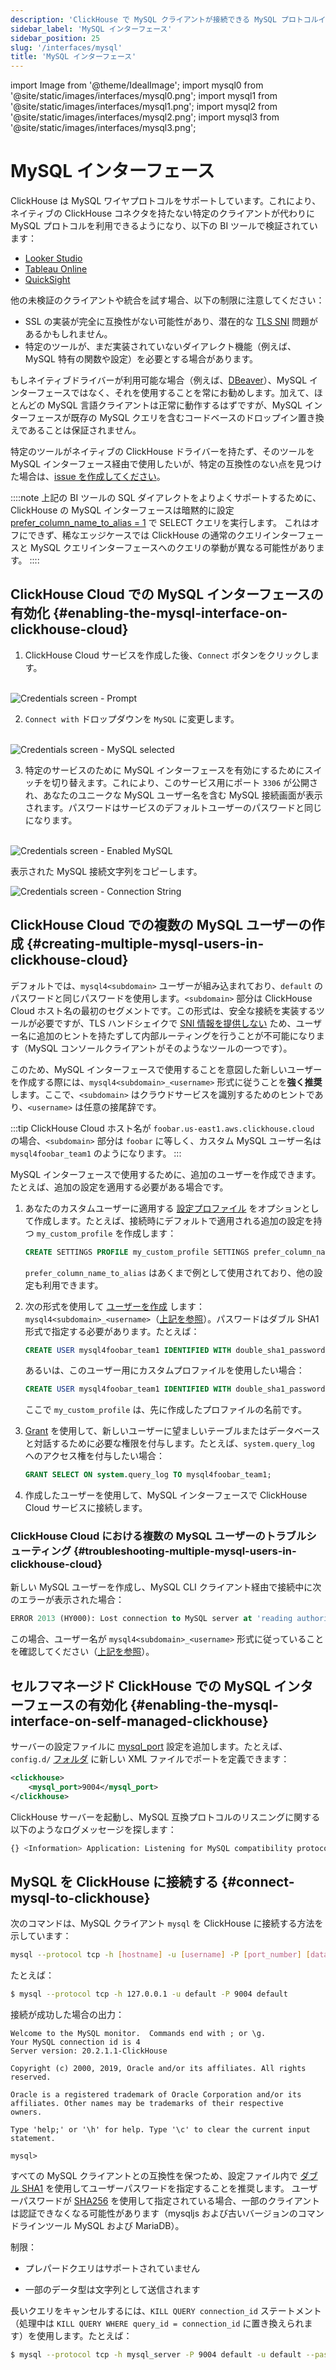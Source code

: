 ```yaml
---
description: 'ClickHouse で MySQL クライアントが接続できる MySQL プロトコルインターフェースのドキュメント'
sidebar_label: 'MySQL インターフェース'
sidebar_position: 25
slug: '/interfaces/mysql'
title: 'MySQL インターフェース'
---
```


import Image from '@theme/IdealImage';
import mysql0 from '@site/static/images/interfaces/mysql0.png';
import mysql1 from '@site/static/images/interfaces/mysql1.png';
import mysql2 from '@site/static/images/interfaces/mysql2.png';
import mysql3 from '@site/static/images/interfaces/mysql3.png';


# MySQL インターフェース

ClickHouse は MySQL ワイヤプロトコルをサポートしています。これにより、ネイティブの ClickHouse コネクタを持たない特定のクライアントが代わりに MySQL プロトコルを利用できるようになり、以下の BI ツールで検証されています：

- [Looker Studio](../integrations/data-visualization/looker-studio-and-clickhouse.md)
- [Tableau Online](../integrations/tableau-online)
- [QuickSight](../integrations/quicksight)

他の未検証のクライアントや統合を試す場合、以下の制限に注意してください：

- SSL の実装が完全に互換性がない可能性があり、潜在的な [TLS SNI](https://www.cloudflare.com/learning/ssl/what-is-sni/) 問題があるかもしれません。
- 特定のツールが、まだ実装されていないダイアレクト機能（例えば、MySQL 特有の関数や設定）を必要とする場合があります。

もしネイティブドライバーが利用可能な場合（例えば、[DBeaver](../integrations/dbeaver)）、MySQL インターフェースではなく、それを使用することを常にお勧めします。加えて、ほとんどの MySQL 言語クライアントは正常に動作するはずですが、MySQL インターフェースが既存の MySQL クエリを含むコードベースのドロップイン置き換えであることは保証されません。

特定のツールがネイティブの ClickHouse ドライバーを持たず、そのツールを MySQL インターフェース経由で使用したいが、特定の互換性のない点を見つけた場合は、[issue を作成してください](https://github.com/ClickHouse/ClickHouse/issues)。

::::note
上記の BI ツールの SQL ダイアレクトをよりよくサポートするために、ClickHouse の MySQL インターフェースは暗黙的に設定 [prefer_column_name_to_alias = 1](/operations/settings/settings#prefer_column_name_to_alias) で SELECT クエリを実行します。
これはオフにできず、稀なエッジケースでは ClickHouse の通常のクエリインターフェースと MySQL クエリインターフェースへのクエリの挙動が異なる可能性があります。
::::

## ClickHouse Cloud での MySQL インターフェースの有効化 {#enabling-the-mysql-interface-on-clickhouse-cloud}

1. ClickHouse Cloud サービスを作成した後、`Connect` ボタンをクリックします。

<br/>

<Image img={mysql0} alt="Credentials screen - Prompt" size="md"/>

2. `Connect with` ドロップダウンを `MySQL` に変更します。

<br/>

<Image img={mysql1} alt="Credentials screen - MySQL selected" size="md" />

3. 特定のサービスのために MySQL インターフェースを有効にするためにスイッチを切り替えます。これにより、このサービス用にポート `3306` が公開され、あなたのユニークな MySQL ユーザー名を含む MySQL 接続画面が表示されます。パスワードはサービスのデフォルトユーザーのパスワードと同じになります。

<br/>

<Image img={mysql2} alt="Credentials screen - Enabled MySQL" size="md"/>

表示された MySQL 接続文字列をコピーします。

<Image img={mysql3} alt="Credentials screen - Connection String" size="md"/>

## ClickHouse Cloud での複数の MySQL ユーザーの作成 {#creating-multiple-mysql-users-in-clickhouse-cloud}

デフォルトでは、`mysql4<subdomain>` ユーザーが組み込まれており、`default` のパスワードと同じパスワードを使用します。`<subdomain>` 部分は ClickHouse Cloud ホスト名の最初のセグメントです。この形式は、安全な接続を実装するツールが必要ですが、TLS ハンドシェイクで [SNI 情報を提供しない](https://www.cloudflare.com/learning/ssl/what-is-sni) ため、ユーザー名に追加のヒントを持たずして内部ルーティングを行うことが不可能になります（MySQL コンソールクライアントがそのようなツールの一つです）。

このため、MySQL インターフェースで使用することを意図した新しいユーザーを作成する際には、`mysql4<subdomain>_<username>` 形式に従うことを**強く推奨**します。ここで、`<subdomain>` はクラウドサービスを識別するためのヒントであり、`<username>` は任意の接尾辞です。

:::tip
ClickHouse Cloud ホスト名が `foobar.us-east1.aws.clickhouse.cloud` の場合、`<subdomain>` 部分は `foobar` に等しく、カスタム MySQL ユーザー名は `mysql4foobar_team1` のようになります。
:::

MySQL インターフェースで使用するために、追加のユーザーを作成できます。たとえば、追加の設定を適用する必要がある場合です。

1. あなたのカスタムユーザーに適用する [設定プロファイル](/sql-reference/statements/create/settings-profile) をオプションとして作成します。たとえば、接続時にデフォルトで適用される追加の設定を持つ `my_custom_profile` を作成します：

    ```sql
    CREATE SETTINGS PROFILE my_custom_profile SETTINGS prefer_column_name_to_alias=1;
    ```

    `prefer_column_name_to_alias` はあくまで例として使用されており、他の設定も利用できます。
2. 次の形式を使用して [ユーザーを作成](/sql-reference/statements/create/user) します：`mysql4<subdomain>_<username>`（[上記を参照](#creating-multiple-mysql-users-in-clickhouse-cloud)）。パスワードはダブル SHA1 形式で指定する必要があります。たとえば：

    ```sql
    CREATE USER mysql4foobar_team1 IDENTIFIED WITH double_sha1_password BY 'YourPassword42$';
    ```

    あるいは、このユーザー用にカスタムプロファイルを使用したい場合：

    ```sql
    CREATE USER mysql4foobar_team1 IDENTIFIED WITH double_sha1_password BY 'YourPassword42$' SETTINGS PROFILE 'my_custom_profile';
    ```

    ここで `my_custom_profile` は、先に作成したプロファイルの名前です。
3. [Grant](/sql-reference/statements/grant) を使用して、新しいユーザーに望ましいテーブルまたはデータベースと対話するために必要な権限を付与します。たとえば、`system.query_log` へのアクセス権を付与したい場合：

    ```sql
    GRANT SELECT ON system.query_log TO mysql4foobar_team1;
    ```

4. 作成したユーザーを使用して、MySQL インターフェースで ClickHouse Cloud サービスに接続します。

### ClickHouse Cloud における複数の MySQL ユーザーのトラブルシューティング {#troubleshooting-multiple-mysql-users-in-clickhouse-cloud}

新しい MySQL ユーザーを作成し、MySQL CLI クライアント経由で接続中に次のエラーが表示された場合：

```sql
ERROR 2013 (HY000): Lost connection to MySQL server at 'reading authorization packet', system error: 54
```

この場合、ユーザー名が `mysql4<subdomain>_<username>` 形式に従っていることを確認してください（[上記を参照](#creating-multiple-mysql-users-in-clickhouse-cloud)）。

## セルフマネージド ClickHouse での MySQL インターフェースの有効化 {#enabling-the-mysql-interface-on-self-managed-clickhouse}

サーバーの設定ファイルに [mysql_port](../operations/server-configuration-parameters/settings.md#mysql_port) 設定を追加します。たとえば、`config.d/` [フォルダ](../operations/configuration-files) に新しい XML ファイルでポートを定義できます：

```xml
<clickhouse>
    <mysql_port>9004</mysql_port>
</clickhouse>
```

ClickHouse サーバーを起動し、MySQL 互換プロトコルのリスニングに関する以下のようなログメッセージを探します：

```bash
{} <Information> Application: Listening for MySQL compatibility protocol: 127.0.0.1:9004
```

## MySQL を ClickHouse に接続する {#connect-mysql-to-clickhouse}

次のコマンドは、MySQL クライアント `mysql` を ClickHouse に接続する方法を示しています：

```bash
mysql --protocol tcp -h [hostname] -u [username] -P [port_number] [database_name]
```

たとえば：

```bash
$ mysql --protocol tcp -h 127.0.0.1 -u default -P 9004 default
```

接続が成功した場合の出力：

```text
Welcome to the MySQL monitor.  Commands end with ; or \g.
Your MySQL connection id is 4
Server version: 20.2.1.1-ClickHouse

Copyright (c) 2000, 2019, Oracle and/or its affiliates. All rights reserved.

Oracle is a registered trademark of Oracle Corporation and/or its
affiliates. Other names may be trademarks of their respective
owners.

Type 'help;' or '\h' for help. Type '\c' to clear the current input statement.

mysql>
```

すべての MySQL クライアントとの互換性を保つため、設定ファイル内で [ダブル SHA1](/operations/settings/settings-users#user-namepassword) を使用してユーザーパスワードを指定することを推奨します。
ユーザーパスワードが [SHA256](/sql-reference/functions/hash-functions#sha1-sha224-sha256-sha512-sha512_256) を使用して指定されている場合、一部のクライアントは認証できなくなる可能性があります（mysqljs および古いバージョンのコマンドラインツール MySQL および MariaDB）。

制限：

- プレパードクエリはサポートされていません

- 一部のデータ型は文字列として送信されます

長いクエリをキャンセルするには、`KILL QUERY connection_id` ステートメント（処理中は `KILL QUERY WHERE query_id = connection_id` に置き換えられます）を使用します。たとえば：

```bash
$ mysql --protocol tcp -h mysql_server -P 9004 default -u default --password=123 -e "KILL QUERY 123456;"
```

